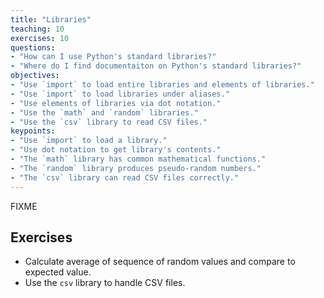 ```yaml
---
title: "Libraries"
teaching: 10
exercises: 10
questions:
- "How can I use Python's standard libraries?"
- "Where do I find documentaiton on Python's standard libraries?"
objectives:
- "Use `import` to load entire libraries and elements of libraries."
- "Use `import` to load libraries under aliases."
- "Use elements of libraries via dot notation."
- "Use the `math` and `random` libraries."
- "Use the `csv` library to read CSV files."
keypoints:
- "Use `import` to load a library."
- "Use dot notation to get library's contents."
- "The `math` library has common mathematical functions."
- "The `random` library produces pseudo-random numbers."
- "The `csv` library can read CSV files correctly."
---
```

FIXME

## Exercises

*   Calculate average of sequence of random values and compare to expected value.
*   Use the `csv` library to handle CSV files.
